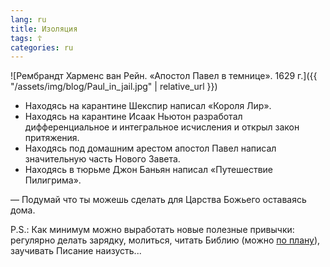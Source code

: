 ```yaml
---
lang: ru
title: Изоляция
tags: ☦
categories: ru
---
```


![Рембрандт Харменс ван Рейн. «Апостол Павел в темнице». 1629 г.]({{ "/assets/img/blog/Paul_in_jail.jpg" | relative_url }})

- Находясь на карантине Шекспир написал «Короля Лир».
- Находясь на карантине Исаак Ньютон разработал дифференциальное и интегральное исчисления и открыл закон притяжения.
- Находясь под домашним арестом апостол Павел написал значительную часть Нового Завета.
- Находясь в тюрьме Джон Баньян написал «Путешествие Пилигрима».

— Подумай что ты можешь сделать для Царства Божьего оставаясь дома.

P.S.: Как минимум можно выработать новые полезные привычки: регулярно делать зарядку, молиться, читать Библию (можно [по плану][1]), заучивать Писание наизусть...

[1]: https://git.io/plan20 "План чтения Библии за год"
